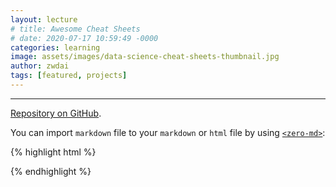 ```yaml
---
layout: lecture
# title: Awesome Cheat Sheets
# date: 2020-07-17 10:59:49 -0000
categories: learning
image: assets/images/data-science-cheat-sheets-thumbnail.jpg
author: zwdai
tags: [featured, projects]
---
```


<!-- Lightweight client-side loader that feature-detects and load polyfills only when necessary -->
<script src="https://cdn.jsdelivr.net/npm/@webcomponents/webcomponentsjs@2/webcomponents-loader.min.js"></script>

<!-- Load the element definition -->
<script type="module" src="https://cdn.jsdelivr.net/gh/zerodevx/zero-md@1/src/zero-md.min.js"></script>

<!-- Simply set the `src` attribute to your MD file and win -->
<zero-md
    css-urls='["https://dull-bird.github.io/assets/main.css", "https://dull-bird.github.io/assets/theme.css"]'
    src="https://raw.githubusercontent.com/dull-bird/awesome-cheat-sheets/master/README.md">
</zero-md>

---

[Repository on GitHub](https://github.com/dull-bird/awesome-cheat-sheets).

You can import `markdown` file to your `markdown` or `html` file by using [`<zero-md>`](https://zerodevx.github.io/zero-md/):

{% highlight html %}
<!-- Lightweight client-side loader that feature-detects and load polyfills only when necessary -->
<script src="https://cdn.jsdelivr.net/npm/@webcomponents/webcomponentsjs@2/webcomponents-loader.min.js"></script>

<!-- Load the element definition -->
<script type="module" src="https://cdn.jsdelivr.net/gh/zerodevx/zero-md@1/src/zero-md.min.js"></script>

<!-- Simply set the `src` attribute to your MD file and win -->
<zero-md
css-urls='["https://example.com/styles/custom-markdown.css", "https://example.com/styles/custom-highlight.css"]'
src="path/to/.md"></zero-md>
{% endhighlight %}
